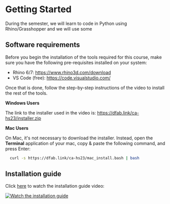 # Getting Started

During the semester, we will learn to code in Python using Rhino/Grasshopper and we will use some 

## Software requirements

Before you begin the installation of the tools required for this course, make sure you have the following pre-requisites installed on your system:

* Rhino 6/7: https://www.rhino3d.com/download
* VS Code (free): https://code.visualstudio.com/

Once that is done, follow the step-by-step instructions of the video to install the rest of the tools.

**Windows Users**

The link to the installer used in the video is: https://dfab.link/ca-hs23/installer.zip 

**Mac Users**

On Mac, it's not necessary to download the installer. Instead, open the **Terminal** application of your mac, copy & paste the following command, and press Enter:
```bash
  curl -s https://dfab.link/ca-hs23/mac_install.bash | bash
```

## Installation guide

Click [here](https://youtu.be/sC6GrslzSv4) to watch the installation guide video:

[![Watch the installation guide](https://img.youtube.com/vi/sC6GrslzSv4/maxresdefault.jpg)](https://youtu.be/sC6GrslzSv4)
